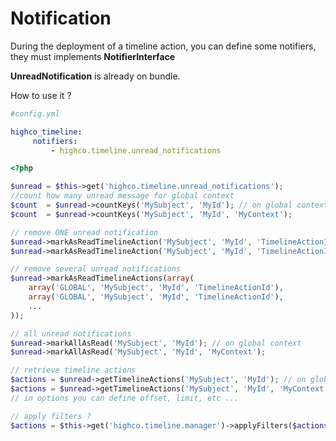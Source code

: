 # Notification

During the deployment of a timeline action, you can define some notifiers, they must implements **NotifierInterface**

**UnreadNotification** is already on bundle.

How to use it ?

````yaml
#config.yml

highco_timeline:
     notifiers:
		 - highco.timeline.unread_notifications
````

````php
<?php

$unread = $this->get('highco.timeline.unread_notifications');
//count how many unread message for global context
$count  = $unread->countKeys('MySubject', 'MyId'); // on global context
$count  = $unread->countKeys('MySubject', 'MyId', 'MyContext');

// remove ONE unread notification
$unread->markAsReadTimelineAction('MySubject', 'MyId', 'TimelineActionId'); // on global context
$unread->markAsReadTimelineAction('MySubject', 'MyId', 'TimelineActionId', 'MyContext');

// remove several unread notifications
$unread->markAsReadTimelineActions(array(
	array('GLOBAL', 'MySubject', 'MyId', 'TimelineActionId'),
	array('GLOBAL', 'MySubject', 'MyId', 'TimelineActionId'),
	...
));

// all unread notifications
$unread->markAllAsRead('MySubject', 'MyId'); // on global context
$unread->markAllAsRead('MySubject', 'MyId', 'MyContext');

// retrieve timeline actions
$actions = $unread->getTimelineActions('MySubject', 'MyId'); // on global context, no options
$actions = $unread->getTimelineActions('MySubject', 'MyId', 'MyContext', $options);
// in options you can define offset, limit, etc ...

// apply filters ?
$actions = $this->get('highco.timeline.manager')->applyFilters($actions);
````



